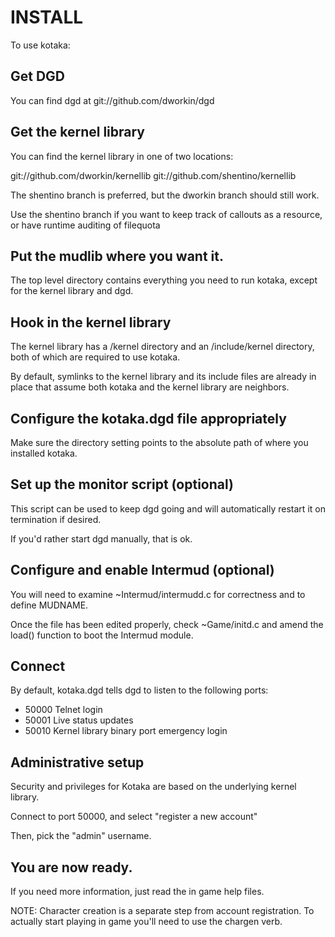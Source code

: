 # INSTALL

To use kotaka:

## Get DGD

You can find dgd at git://github.com/dworkin/dgd

## Get the kernel library

You can find the kernel library in one of two locations:

git://github.com/dworkin/kernellib
git://github.com/shentino/kernellib

The shentino branch is preferred, but the dworkin branch should
still work.

Use the shentino branch if you want to keep track of callouts as
a resource, or have runtime auditing of filequota

## Put the mudlib where you want it.

The top level directory contains everything you need to run
kotaka, except for the kernel library and dgd.

## Hook in the kernel library

The kernel library has a /kernel directory and an /include/kernel
directory, both of which are required to use kotaka.

By default, symlinks to the kernel library and its include files
are already in place that assume both kotaka and the kernel library
are neighbors.

## Configure the kotaka.dgd file appropriately

Make sure the directory setting points to the absolute path of
where you installed kotaka.

## Set up the monitor script (optional)

This script can be used to keep dgd going and will automatically
restart it on termination if desired.

If you'd rather start dgd manually, that is ok.

## Configure and enable Intermud (optional)

You will need to examine ~Intermud/intermudd.c for correctness
and to define MUDNAME.

Once the file has been edited properly, check ~Game/initd.c and
amend the load() function to boot the Intermud module.

## Connect

By default, kotaka.dgd tells dgd to listen to the following ports:

* 50000 Telnet login
* 50001 Live status updates
* 50010 Kernel library binary port emergency login

## Administrative setup

Security and privileges for Kotaka are based on the underlying
kernel library.

Connect to port 50000, and select "register a new account"

Then, pick the "admin" username.

## You are now ready.

If you need more information, just read the in game help files.

NOTE: Character creation is a separate step from account registration.
To actually start playing in game you'll need to use the chargen verb.
